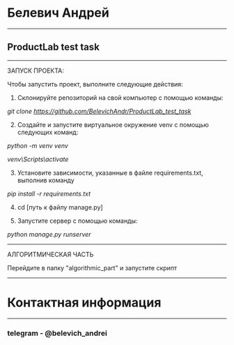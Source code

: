 # Белевич Андрей
<hr>

## ProductLab test task

<hr>

ЗАПУСК ПРОЕКТА:


Чтобы запустить проект, выполните следующие действия:

1. Склонируйте репозиторий на свой компьютер с помощью команды:

_git clone https://github.com/BelevichAndr/ProductLab_test_task_

2. Создайте и запустите виртуальное окружение venv с помощью следующих команд:

_python -m venv venv_

_venv\Scripts\activate_

3. Установите зависимости, указанные в файле requirements.txt, выполнив команду

_pip install -r requirements.txt_

4. cd [путь к файлу manage.py]


5. Запустите сервер с помощью команды:

_python manage.py runserver_

<HR>
АЛГОРИТМИЧЕСКАЯ ЧАСТЬ

Перейдите в папку "algorithmic_part" и запустите скрипт
<HR>

# Контактная информация
<hr>


### telegram - @belevich_andrei

